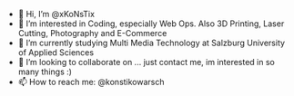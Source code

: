- 👋 Hi, I’m @xKoNsTix
- 👀 I’m interested in Coding, especially Web Ops. Also 3D Printing, Laser Cutting, Photography and E-Commerce
- 🌱 I’m currently studying Multi Media Technology at Salzburg University of Applied Sciences
- 💞️ I’m looking to collaborate on ... just contact me, im interested in so many things :)
- 📫 How to reach me: @konstikowarsch

<!---
xKoNsTix/xKoNsTix is a ✨ special ✨ repository because its `README.md` (this file) appears on your GitHub profile.
You can click the Preview link to take a look at your changes.
--->
